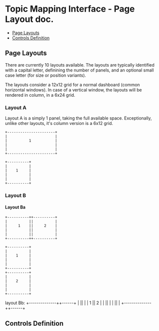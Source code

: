 # Topic Mapping Interface - Page Layout doc.

- [Page Layouts](#page-layouts)
- [Controls Definition](#controls-definition)

## Page Layouts

There are currently 10 layouts available. The layouts are typically identified with a capital letter, definining the number of panels, and an optional small case letter (for size or position variants).

The layouts consider a 12x12 grid for a normal dashboard (common horizontal windows). In case of a vertical window, the layouts will be rendered in column, in a 6x24 grid.

### Layout A

Layout A is a simply 1 panel, taking the full available space. Exceptionally, unlike other layouts, it's column version is a 6x12 grid.
```
+----------------------+
|                      |
|          1           |
|                      |
|                      |
+----------------------+

+----------+
|          |
|    1     |
|          |
|          |
+----------+
```

### Layout B

#### Layout Ba
```
+----------++----------+
|          ||          |
|     1    ||     2    |
|          ||          |
|          ||          |
+----------++----------+

+----------+
|          |
|    1     |
|          |
|          |
+----------+
+----------+
|          |
|    2     |
|          |
|          |
+----------+
```
layout Bb:
+--------------++------+
|              ||      |
|        1     ||   2  |
|              ||      |
|              ||      |
+--------------++------+

## Controls Definition